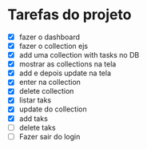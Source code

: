 # Tarefas do projeto

- [x] fazer o dashboard
- [x] fazer o collection ejs
- [x] add uma collection with tasks no DB
- [x] mostrar as collections na tela
- [x] add e depois update na tela
- [x] enter na collection
- [x] delete collection
- [x] listar taks
- [x] update do collection
- [x] add taks
- [ ] delete taks
- [ ] Fazer sair do login